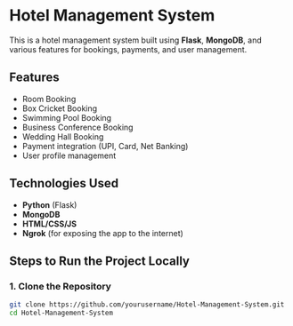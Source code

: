 # Hotel Management System

This is a hotel management system built using **Flask**, **MongoDB**, and various features for bookings, payments, and user management.

## Features
- Room Booking
- Box Cricket Booking
- Swimming Pool Booking
- Business Conference Booking
- Wedding Hall Booking
- Payment integration (UPI, Card, Net Banking)
- User profile management

## Technologies Used
- **Python** (Flask)
- **MongoDB**
- **HTML/CSS/JS**
- **Ngrok** (for exposing the app to the internet)

## Steps to Run the Project Locally

### 1. Clone the Repository
```bash
git clone https://github.com/yourusername/Hotel-Management-System.git
cd Hotel-Management-System
